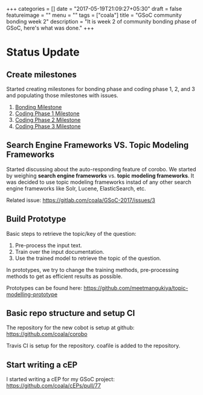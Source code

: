 +++
categories = []
date = "2017-05-19T21:09:27+05:30"
draft = false
featureimage = ""
menu = ""
tags = ["coala"]
title = "GSoC community bonding week 2"
description = "It is week 2 of community bonding phase of GSoC, here's what was done."
+++

# Status Update

## Create milestones

Started creating milestones for bonding phase and coding phase 1, 2, and 3 and
populating those milestones with issues.

1. [Bonding Milestone](https://gitlab.com/coala/GSoC-2017/milestones/2)
2. [Coding Phase 1 Milestone](https://gitlab.com/coala/GSoC-2017/milestones/23)
3. [Coding Phase 2 Milestone](https://gitlab.com/coala/GSoC-2017/milestones/24)
4. [Coding Phase 3 Milestone](https://gitlab.com/coala/GSoC-2017/milestones/25)

## Search Engine Frameworks VS. Topic Modeling Frameworks

Started discussing about the auto-responding feature of corobo. We started by
weighing **search engine frameworks** vs. **topic modeling frameworks**. It was
decided to use topic modeling frameworks instad of any other search engine
frameworks like Solr, Lucene, ElasticSearch, etc.

Related issue: https://gitlab.com/coala/GSoC-2017/issues/3

## Build Prototype

Basic steps to retrieve the topic/key of the question:

1. Pre-process the input text.
2. Train over the input documentation.
3. Use the trained model to retrieve the topic of the question.

In prototypes, we try to change the training methods, pre-processing methods to
get as efficient results as possible.

Prototypes can be found here:
https://github.com/meetmangukiya/topic-modelling-prototype

## Basic repo structure and setup CI

The repository for the new cobot is setup at github:
https://github.com/coala/corobo

Travis CI is setup for the repository. coafile is added to the repository.

## Start writing a cEP

I started writing a cEP for my GSoC project:
https://github.com/coala/cEPs/pull/77
